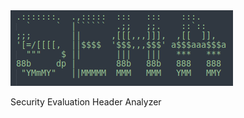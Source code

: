 
<img src="/images/SEHA.png" alt="Alt text" title="Optional title">

 Security  Evaluation  Header  Analyzer
